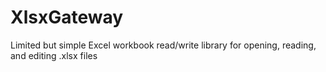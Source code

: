 # XlsxGateway
Limited but simple Excel workbook read/write library for opening, reading, and editing .xlsx files

